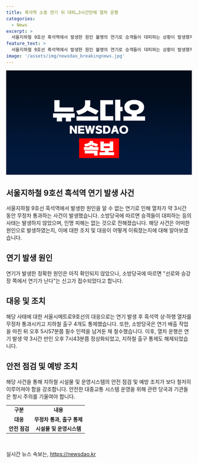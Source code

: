 ```yaml
---
title: 흑석역 소동 연기 뒤 대피…3시간만에 열차 운행
categories:
  - News
excerpt: >
  서울지하철 9호선 흑석역에서 발생한 원인 불명의 연기로 승객들이 대피하는 상황이 발생했지만 인명피해는 없었습니다. 역사와 선로에서 연기가 발견되자 열차가 3시간 동안 무정차로 통과했고, 역 주변 출구 4개가 통제됐습니다. 소방당국은 연기 배출 작업을 마치고 필수 인력을 남겨둔 뒤 철수했으며, 열차 운행과 출구 통제는 약 3시간 후에 정상화됐습니다.
feature_text: >
  서울지하철 9호선 흑석역에서 발생한 원인 불명의 연기로 승객들이 대피하는 상황이 발생했지만 인명피해는 없었습니다. 역사와 선로에서 연기가 발견되자 열차가 3시간 동안 무정차로 통과했고, 역 주변 출구 4개가 통제됐습니다. 소방당국은 연기 배출 작업을 마치고 필수 인력을 남겨둔 뒤 철수했으며, 열차 운행과 출구 통제는 약 3시간 후에 정상화됐습니다.
image: '/assets/img/newsdao_breakingnews.jpg'
---
```


<p><img src="/assets/img/newsdao_breakingnews.jpg" alt="bookingtag 속보" /></p>

<h2 data-ke-size="size26">서울지하철 9호선 흑석역 연기 발생 사건</h2>

<p data-ke-size="size16">서울지하철 9호선 흑석역에서 발생한 원인을 알 수 없는 연기로 인해 열차가 약 3시간 동안 무정차 통과하는 사건이 발생했습니다. 소방당국에 따르면 승객들이 대피하는 등의 사태는 발생하지 않았으며, 인명 피해는 없는 것으로 전해졌습니다. 해당 사건은 어떠한 원인으로 발생하였는지, 이에 대한 조치 및 대응이 어떻게 이뤄졌는지에 대해 알아보겠습니다.</p>

<h2 data-ke-size="size26">연기 발생 원인</h2>

<p data-ke-size="size16">연기가 발생한 정확한 원인은 아직 확인되지 않았으나, 소방당국에 따르면 "선로와 승강장 쪽에서 연기가 난다"는 신고가 접수되었다고 합니다.</p>

<h2 data-ke-size="size26">대응 및 조치</h2>

<p data-ke-size="size16">해당 사태에 대한 서울시메트로9호선의 대응으로는 연기 발생 후 흑석역 상·하행 열차를 무정차 통과시키고 지하철 출구 4개도 통제했습니다. 또한, 소방당국은 연기 배출 작업을 마친 뒤 오후 5시57분쯤 필수 인력을 남겨둔 채 철수했습니다. 이후, 열차 운행은 연기 발생 약 3시간 만인 오후 7시43분쯤 정상화되었고, 지하철 출구 통제도 해제되었습니다.</p>

<h2 data-ke-size="size26">안전 점검 및 예방 조치</h2>

<p data-ke-size="size16">해당 사건을 통해 지하철 시설물 및 운영시스템의 안전 점검 및 예방 조치가 보다 철저히 이루어져야 함을 강조합니다. 안전한 대중교통 시스템 운영을 위해 관련 당국과 기관들은 항시 주의를 기울여야 합니다.</p>

<table>
    <tbody>
        <tr>
            <td style="text-align: center; height: 17px;"><b>구분</b></td>
            <td style="text-align: center; height: 17px;"><b>내용</b></td>
        </tr>
        <tr>
            <td style="text-align: center; height: 17px;"><b>대응</b></td>
            <td style="text-align: center; height: 17px;"><b>무정차 통과, 출구 통제</b></td>
        </tr>
        <tr>
            <td style="text-align: center; height: 17px;"><b>안전 점검</b></td>
            <td style="text-align: center; height: 17px;"><b>시설물 및 운영시스템</b></td>
        </tr>
    </tbody>
</table>

<p data-ke-size="size16">&nbsp;</p>
실시간 뉴스 속보는, <a href="https://newsdao.kr" rel="dofollow">https://newsdao.kr</a>


